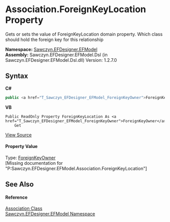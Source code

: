# Association.ForeignKeyLocation Property 
 

Gets or sets the value of ForeignKeyLocation domain property. Which class should hold the foreign key for this relationship

**Namespace:**&nbsp;<a href="N_Sawczyn_EFDesigner_EFModel">Sawczyn.EFDesigner.EFModel</a><br />**Assembly:**&nbsp;Sawczyn.EFDesigner.EFModel.Dsl (in Sawczyn.EFDesigner.EFModel.Dsl.dll) Version: 1.2.7.0

## Syntax

**C#**<br />
``` C#
public <a href="T_Sawczyn_EFDesigner_EFModel_ForeignKeyOwner">ForeignKeyOwner</a> ForeignKeyLocation { get; }
```

**VB**<br />
``` VB
Public ReadOnly Property ForeignKeyLocation As <a href="T_Sawczyn_EFDesigner_EFModel_ForeignKeyOwner">ForeignKeyOwner</a>
	Get
```

<a href="https://github.com/msawczyn/EFDesigner/tree/master/src/Dsl/GeneratedCode/DomainRelationships.cs#L1433" title="View the source code">View Source</a><br />

#### Property Value
Type: <a href="T_Sawczyn_EFDesigner_EFModel_ForeignKeyOwner">ForeignKeyOwner</a><br />\[Missing <value> documentation for "P:Sawczyn.EFDesigner.EFModel.Association.ForeignKeyLocation"\]

## See Also


#### Reference
<a href="T_Sawczyn_EFDesigner_EFModel_Association">Association Class</a><br /><a href="N_Sawczyn_EFDesigner_EFModel">Sawczyn.EFDesigner.EFModel Namespace</a><br />